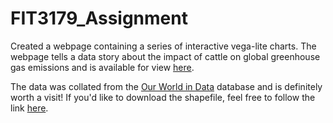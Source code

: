 # FIT3179_Assignment

Created a webpage containing a series of interactive vega-lite charts. The webpage tells a data story about the impact of cattle on global greenhouse gas emissions and is available for view [here](https://ishaan-gupta-au.github.io/FIT3179_Assignment/).

The data was collated from the [Our World in Data](https://ourworldindata.org/meat-production) database and is definitely worth a visit! 
If you'd like to download the shapefile, feel free to follow the link [here](https://www.naturalearthdata.com/http//www.naturalearthdata.com/download/110m/cultural/110m_cultural.zip).

